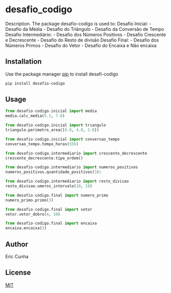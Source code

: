 # desafio_codigo

Description. 
The package desafio-codigo is used to:
	Desafio Inicial:
		- Desafio da Média
		- Desafio do Triângulo
		- Desafio da Conversão de Tempo
	Desafio Intermediário:
		- Desafio dos Números Positivos
		- Desafio Crescente e Decrescente
		- Desafio do Resto de divisão
	Desafio Final:
		- Desafio dos Números Primos
		- Desafio do Vetor
		- Desafio do Encaixa e Não encaixa

## Installation

Use the package manager [pip](https://pip.pypa.io/en/stable/) to install desafi-codigo

```bash
pip install desafio-codigo
```

## Usage

```python
from desafio-codigo.inicial import media
media.calc_media(5.1, 7.0)

from desafio-codigo.inicial import triangulo
triangulo.perimetro_area([6.0, 4.0, 2.0])

from desafio-codigo.inicial import conversao_tempo
conversao_tempo.tempo_horas(556)

from desafio-codigo.intermediario import crescente_decrescente
crescente_decrescente.tipo_ordem()

from desafio-codigo.intermediario import numeros_positivos
numeros_positivos.quantidade_positivos(3):

from desafio-codigo.intermediario import resto_divisao
resto_divisao.umeros_intervalo(10, 18)

from desafio-codigo.final import numero_primo
numero_primo.primo(3)

from desafio-codigo.final import vetor
vetor.vetor_dobro(4, 10)

from desafio-codigo.final import encaixa
encaixa.encaixa(3)
```

## Author
Eric Cunha

## License
[MIT](https://choosealicense.com/licenses/mit/)